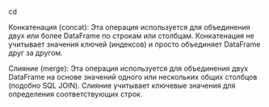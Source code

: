 cd

Конкатенация (concat): Эта операция используется для объединения двух или более DataFrame по строкам или столбцам. 
Конкатенация не учитывает значения ключей (индексов) и просто объединяет DataFrame друг за другом.

Слияние (merge): Эта операция используется для объединения двух DataFrame на основе значений одного или нескольких 
общих столбцов (подобно SQL JOIN). Слияние учитывает ключевые значения для определения соответствующих строк.


